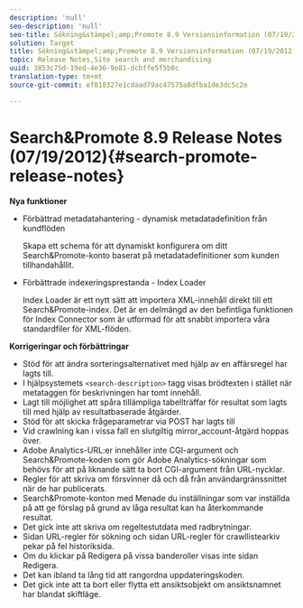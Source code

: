 ```yaml
---
description: 'null'
seo-description: 'null'
seo-title: Sökning&stämpel;amp;Promote 8.9 Versionsinformation (07/19/2012)
solution: Target
title: Sökning&stämpel;amp;Promote 8.9 Versionsinformation (07/19/2012)
topic: Release Notes,Site search and merchandising
uuid: 3853c75d-19ed-4e36-9e81-dcbffe5f5b0c
translation-type: tm+mt
source-git-commit: ef818327e1cdaad79ac47575a8dfba1de3dc5c2e

---
```



# Search&amp;Promote 8.9 Release Notes (07/19/2012){#search-promote-release-notes}

**Nya funktioner**

* Förbättrad metadatahantering - dynamisk metadatadefinition från kundflöden

   Skapa ett schema för att dynamiskt konfigurera om ditt Search&amp;Promote-konto baserat på metadatadefinitioner som kunden tillhandahållit.
* Förbättrade indexeringsprestanda - Index Loader

   Index Loader är ett nytt sätt att importera XML-innehåll direkt till ett Search&amp;Promote-index. Det är en delmängd av den befintliga funktionen för Index Connector som är utformad för att snabbt importera våra standardfiler för XML-flöden.

**Korrigeringar och förbättringar**

* Stöd för att ändra sorteringsalternativet med hjälp av en affärsregel har lagts till.
* I hjälpsystemets `<search-description>` tagg visas brödtexten i stället när metataggen för beskrivningen har tomt innehåll.
* Lagt till möjlighet att spåra tillämpliga tabellträffar för resultat som lagts till med hjälp av resultatbaserade åtgärder.
* Stöd för att skicka frågeparametrar via POST har lagts till
* Vid crawlning kan i vissa fall en slutgiltig mirror_account-åtgärd hoppas över.
* Adobe Analytics-URL:er innehåller inte CGI-argument och Search&amp;Promote-koden som gör Adobe Analytics-sökningar som behövs för att på liknande sätt ta bort CGI-argument från URL-nycklar.
* Regler för att skriva om försvinner då och då från användargränssnittet när de har publicerats.
* Search&amp;Promote-konton med Menade du inställningar som var inställda på att ge förslag på grund av låga resultat kan ha återkommande resultat.
* Det gick inte att skriva om regeltestutdata med radbrytningar.
* Sidan URL-regler för sökning och sidan URL-regler för crawllistearkiv pekar på fel historiksida.
* Om du klickar på Redigera på vissa banderoller visas inte sidan Redigera.
* Det kan ibland ta lång tid att rangordna uppdateringskoden.
* Det gick inte att ta bort eller flytta ett ansiktsobjekt om ansiktsnamnet har blandat skiftläge.

